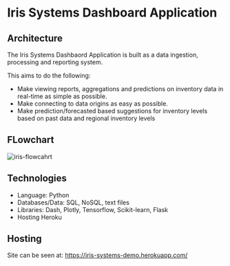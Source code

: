# Iris Systems Dashboard Application

## Architecture

The Iris Systems Dashbaord Application is built as a data ingestion, processing and reporting system.

This aims to do the following: 
- Make viewing reports, aggregations and predictions on inventory data in real-time as simple as possible.
- Make connecting to data origins as easy as possible.
- Make prediction/forecasted based suggestions for inventory levels based on past data and regional inventory levels



## FLowchart
<img src="https://i.ibb.co/BgsmJHx/iris-flowcahrt.png" alt="iris-flowcahrt" border="0">

## Technologies

- Language: Python
- Databases/Data: SQL, NoSQL, text files
- Libraries: Dash, Plotly, Tensorflow, Scikit-learn, Flask
- Hosting Heroku

## Hosting
Site can be seen at: https://iris-systems-demo.herokuapp.com/
